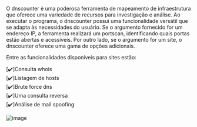 O dnscounter é uma poderosa ferramenta de mapeamento de infraestrutura que oferece uma variedade de recursos para investigação e análise. Ao executar o programa, o dnscounter possui uma funcionalidade versátil que se adapta às necessidades do usuário. Se o argumento fornecido for um endereço IP, a ferramenta realizará um portscan, identificando quais portas estão abertas e acessíveis. Por outro lado, se o argumento for um site, o dnscounter oferece uma gama de opções adicionais.

Entre as funcionalidades disponíveis para sites estão: 

[✔️]Consulta whois  
[✔️]Listagem de hosts   
[✔️]Brute force dns  
[✔️]Uma consulta reversa   
[✔️]Análise de mail spoofing  


![image](https://github.com/user-attachments/assets/e6fbab68-40a5-4e63-bc43-585dedc6cb93)



